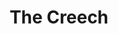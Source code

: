 ---
title: The Creech
issue: "2"
issue_nr: 2
full_title: ""
subtitle: ""
story_arc: ""
crossover: ""
variant: ""
publisher: Image Comics
creators: 
  - Greg Capullo
  - Danny Miki
release_date: Nov 1997
release_year: 1997
genre:
  - Action
format: Comic
pages: 32
signed_by: ""
price: 2.5
---